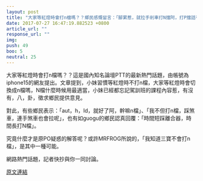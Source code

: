```yaml
---
layout: post
title: "大家等紅燈時會打n檔嗎？？鄉民感慨留言：「腳累惹，就拉手剎車打N擋阿，打P擋話有後車追撞」。"
date: 2017-07-27 16:47:19.882523 +0800
article_url: ""
response_url: ""
img: 
push: 49
boo: 5
neutral: 25
---
```


大家等紅燈時會打n檔嗎？？這是國內知名論壇PTT的最新熱門話題，由帳號為iphone15的網友提出。文章提到，小妹習慣等紅燈時不打n檔，大家等紅燈時會切換成n檔嗎，N檔什麼時候用最適當，小妹已經都忘記駕訓班的課程內容惹，有沒有，八，卦，徵求鄉民提供意見。

對此，有些鄉民表示：「aut，h，ld，就好了阿，幹嘛n檔」、「我不但打n檔，踩煞車，連手煞車也會拉呢」，也有如guogu的鄉民認真回覆：「時間短踩離合器，時間長打N檔」。

究竟什麼才是原PO疑惑的解答呢？或許MRFROG所說的，「我知道三寶不會打n檔」，是其中一種可能。

網路熱門話題，記者快抄與你一同討論。

<a href = "https://www.ptt.cc/bbs/Gossiping/M.1501137654.A.2B8.html">原文連結</a>


